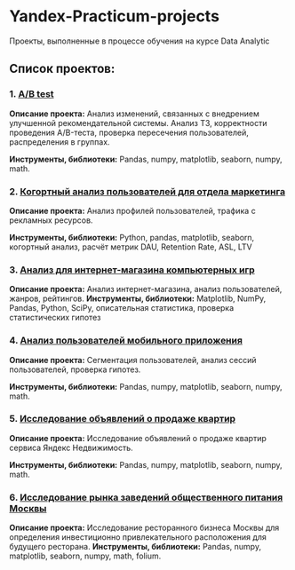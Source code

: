 # Yandex-Practicum-projects
Проекты, выполненные в процессе обучения на курсе Data Analytic 

## Список проектов:
### 1. [A/B test](https://github.com/dzensaya/Yandex-Practicum-projects/blob/main/AB_test/A_B_test.ipynb)
**Описание проекта:**
Анализ изменений, связанных с внедрением улучшенной рекомендательной системы. Анализ ТЗ, корректности проведения A/B-теста, проверка пересечения пользователей, распределения в группах.

**Инструменты, библиотеки:**
Pandas, numpy, matplotlib, seaborn, numpy, math.

### 2. [Когортный анализ пользователей для отдела маркетинга](https://github.com/dzensaya/Yandex-Practicum-projects/blob/main/games_shop/games_shop.ipynb)
**Описание проекта:**
Анализ профилей пользователей, трафика с рекламных ресурсов.

**Инструменты, библиотеки:**
Python, pandas, matplotlib, seaborn, когортный анализ, расчёт метрик DAU, Retention Rate, ASL, LTV

### 3. [Анализ для интернет-магазина компьютерных игр](https://github.com/avitaminoz11/yandex-praktikum-projects/tree/master/tariff-for-telecom-company)
**Описание проекта:**
Анализ интернет-магазина, анализ пользователей, жанров, рейтингов.
**Инструменты, библиотеки:**
Matplotlib, NumPy, Pandas, Python, SciPy, описательная статистика, проверка статистических гипотез


### 4. [Анализ пользователей мобильного приложения](https://github.com/dzensaya/Yandex-Practicum-projects/blob/main/mobile_app/mobile_app.ipynb)
**Описание проекта:**
Сегментация пользователей, анализ сессий пользователей, проверка гипотез.

**Инструменты, библиотеки:**
Pandas, numpy, matplotlib, seaborn, numpy, math.

### 5. [Исследование объявлений о продаже квартир](https://github.com/dzensaya/Yandex-Practicum-projects/blob/main/real_estate/real_estate.ipynb)
**Описание проекта:**
Исследование объявлений о продаже квартир сервиса Яндекс Недвижимость.

**Инструменты, библиотеки:**
Pandas, numpy, matplotlib, seaborn, numpy, math.

### 6. [Исследование рынка заведений общественного питания Москвы](https://github.com/dzensaya/Yandex-Practicum-projects/blob/main/restaurants/restaurants.ipynb)
**Описание проекта:**
Исследование ресторанного бизнеса Москвы для определения инвестиционно привлекательного расположения для будущего ресторана.
**Инструменты, библиотеки:**
Pandas, numpy, matplotlib, seaborn, numpy, math, folium.
